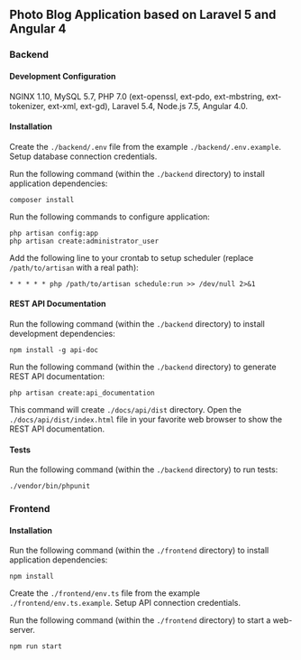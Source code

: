 ## Photo Blog Application based on Laravel 5 and Angular 4

### Backend

#### Development Configuration

NGINX 1.10, MySQL 5.7, PHP 7.0 (ext-openssl, ext-pdo, ext-mbstring, ext-tokenizer, ext-xml, ext-gd), Laravel 5.4, Node.js 7.5, Angular 4.0.

#### Installation

Create the `./backend/.env` file from the example `./backend/.env.example`. Setup database connection credentials.

Run the following command (within the `./backend` directory) to install application dependencies:

```
composer install
```

Run the following commands to configure application:

```
php artisan config:app
php artisan create:administrator_user
```

Add the following line to your crontab to setup scheduler (replace `/path/to/artisan` with a real path):

```
* * * * * php /path/to/artisan schedule:run >> /dev/null 2>&1
```

#### REST API Documentation

Run the following command (within the `./backend` directory) to install development dependencies:

```
npm install -g api-doc
```

Run the following command (within the `./backend` directory) to generate REST API documentation:

```
php artisan create:api_documentation
```

This command will create `./docs/api/dist` directory. Open the `./docs/api/dist/index.html` file in your favorite web browser to show the REST API documentation.

#### Tests

Run the following command (within the `./backend` directory) to run tests:

```
./vendor/bin/phpunit
```

### Frontend

#### Installation

Run the following command (within the `./frontend` directory) to install application dependencies:

```
npm install
```

Create the `./frontend/env.ts` file from the example `./frontend/env.ts.example`. Setup API connection credentials.

Run the following command (within the `./frontend` directory) to start a web-server.

```
npm run start
```
